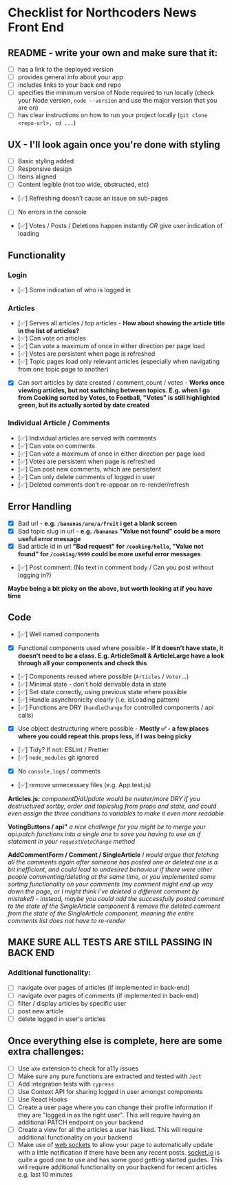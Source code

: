 # Checklist for Northcoders News Front End

## README - write your own and make sure that it:

- [ ] has a link to the deployed version
- [ ] provides general info about your app
- [ ] includes links to your back end repo
- [ ] specifies the minimum version of Node required to run locally (check your Node version, `node --version` and use the major version that you are on)
- [ ] has clear instructions on how to run your project locally (`git clone <repo-url>, cd ...`)

## UX - I'll look again once you're done with styling

- [ ] Basic styling added
- [ ] Responsive design
- [ ] Items aligned
- [ ] Content legible (not too wide, obstructed, etc)
- [✅] Refreshing doesn’t cause an issue on sub-pages
- [ ] No errors in the console
- [✅] Votes / Posts / Deletions happen instantly _OR_ give user indication of loading

## Functionality

### Login

- [✅] Some indication of who is logged in

### Articles

- [✅] Serves all articles / top articles - **How about showing the article title in the list of articles?**
- [✅] Can vote on articles
- [✅] Can vote a maximum of once in either direction per page load
- [✅] Votes are persistent when page is refreshed
- [✅] Topic pages load only relevant articles (especially when navigating from one topic page to another)
- [x] Can sort articles by date created / comment_count / votes - **Works once viewing articles, but not switching between topics. E.g. when I go from Cooking sorted by Votes, to Football, "Votes" is still highlighted green, but its actually sorted by date created**

### Individual Article / Comments

- [✅] Individual articles are served with comments
- [✅] Can vote on comments
- [✅] Can vote a maximum of once in either direction per page load
- [✅] Votes are persistent when page is refreshed
- [✅] Can post new comments, which are persistent
- [✅] Can only delete comments of logged in user
- [✅] Deleted comments don’t re-appear on re-render/refresh

## Error Handling

- [x] Bad url - **e.g. `/bananas/are/a/fruit` i get a blank screen**
- [x] Bad topic slug in url - **e.g. `/bananas` "Value not found" could be a more useful error message**
- [x] Bad article id in url **"Bad request" for `/cooking/hello`, "Value not found" for `/cooking/9999` could be more useful error messages**
- [✅] Post comment: (No text in comment body / Can you post without logging in?)

**Maybe being a bit picky on the above, but worth looking at if you have time**

## Code

- [✅] Well named components
- [x] Functional components used where possible - **If it doesn't have state, it doesn't need to be a class. E.g. ArticleSmall & ArticleLarge have a look through all your components and check this**
- [✅] Components reused where possible (`Articles` / `Voter`...)
- [✅] Minimal state - don't hold derivable data in state
- [✅] Set state correctly, using previous state where possible
- [✅] Handle asynchronicity clearly (i.e. isLoading pattern)
- [✅] Functions are DRY (`handleChange` for controlled components / api calls)
- [x] Use object destructuring where possible - **Mostly ✅ - a few places where you could repeat this.props less, if I was being picky**
- [✅] Tidy? If not: ESLint / Prettier
- [✅] `node_modules` git ignored
- [x] No `console.log`s / comments
- [✅] remove unnecessary files (e.g. App.test.js)

**Articles.js:** _componentDidUpdate would be neater/more DRY if you destructured sortby, order and topicslug from props and state, and could even assign the three conditions to variables to make it even more readable_

**VotingButtons / api"** _a nice challenge for you might be to merge your api.patch functions into a single one to save you having to use an if statement in your `requestVoteChange` method_

**AddCommentForm / Comment / SingleArticle** _I would argue that fetching all the comments again after someone has posted one or deleted one is a bit inefficient, and could lead to undesired behaviour if there were other people commenting/deleting at the same time, or you implemented some sorting functionality on your comments (my comment might end up way down the page, or I might think i've deleted a different comment by mistake!) - instead, maybe you could add the successfully posted comment to the state of the SingleArticle component & remove the deleted comment from the state of the SingleArticle component, meaning the entire comments list does not have to re-render_

## MAKE SURE ALL TESTS ARE STILL PASSING IN BACK END

### Additional functionality:

- [ ] navigate over pages of articles (if implemented in back-end)
- [ ] navigate over pages of comments (if implemented in back-end)
- [ ] filter / display articles by specific user
- [ ] post new article
- [ ] delete logged in user's articles

## Once everything else is complete, here are some extra challenges:

- [ ] Use `aXe` extension to check for a11y issues
- [ ] Make sure any pure functions are extracted and tested with `Jest`
- [ ] Add integration tests with `cypress`
- [ ] Use Context API for sharing logged in user amongst components
- [ ] Use React Hooks
- [ ] Create a user page where you can change their profile information if they are "logged in as the right user". This will require having an additional PATCH endpoint on your backend
- [ ] Create a view for all the articles a user has liked. This will require additional functionality on your backend
- [ ] Make use of [web sockets](https://en.wikipedia.org/wiki/WebSocket) to allow your page to automatically update with a little notification if there have been any recent posts. [socket.io](https://socket.io/) is quite a good one to use and has some good getting started guides. This will require additional functionality on your backend for recent articles e.g. last 10 minutes
